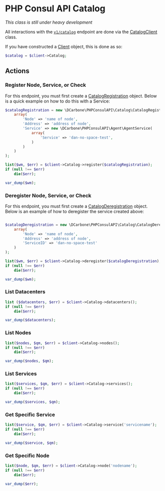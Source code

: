 # PHP Consul API Catalog

*This class is still under heavy development*

All interactions with the [`v1/catalog`](https://www.consul.io/docs/agent/http/catalog.html) endpoint are done
via the [CatalogClient](../src/Catalog/CatalogClient.php) class.

If you have constructed a [Client](../src/Client.php) object, this is done as so:

```php
$catalog = $client->Catalog;
```

## Actions

### Register Node, Service, or Check

For this endpoint, you must first create a [CatalogRegistration](./src/Catalog/CatalogRegistration.php)
object.  Below is a quick example on how to do this with a Service:

```php
$catalogRegistration = new \DCarbone\PHPConsulAPI\Catalog\CatalogRegistration(
    array(
        'Node' => 'name of node',
        'Address' => 'address of node',
        'Service' => new \DCarbone\PHPConsulAPI\Agent\AgentService(
            array(
                'Service' => 'dan-no-space-test',
            )
        )
    )
);

list($wm, $err) = $client->Catalog->register($catalogRegistration);
if (null !== $err)
    die($err);

var_dump($wm);
```

### Deregister Node, Service, or Check

For this endpoint, you must first create a [CatalogDeregistration](./src/Catalog/CatalogDeregistration.php)
object.  Below is an example of how to deregister the service created above:

```php

$catalogDeregistration = new \DCarbone\PHPConsulAPI\Catalog\CatalogDeregistration(
    array(
        'Node' => 'name of node',
        'Address' => 'address of node',
        'ServiceID' => 'dan-no-space-test'
    )
);

list($wm, $err) = $client->Catalog->deregister($catalogDeregistration);
if (null !== $err)
    die($err);

var_dump($wm);
```

### List Datacenters

```php
list ($datacenters, $err) = $client->Catalog->datacenters();
if (null !== $err)
    die($err);

var_dump($datacenters);
```

### List Nodes

```php
list($nodes, $qm, $err) = $client->Catalog->nodes();
if (null !== $err)
    die($err);

var_dump($nodes, $qm);
```

### List Services

```php
list($services, $qm, $err) = $client->Catalog->services();
if (null !== $err)
    die($err);

var_dump($services, $qm);
```

### Get Specific Service

```php
list($service, $qm, $err) = $client->Catalog->service('servicename');
if (null !== $err)
    die($err);

var_dump($service, $qm);
```

### Get Specific Node

```php
list($node, $qm, $err) = $client->Catalog->node('nodename');
if (null !== $err)
    die($err);

var_dump($err);
```